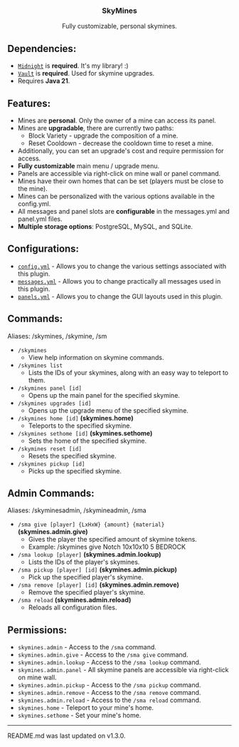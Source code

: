 <div align="center">
    <h3>SkyMines</h3>
    <p>Fully customizable, personal skymines.</p>
</div>

## Dependencies:
* [`Midnight`](https://github.com/ColinGrime/Midnight) is **required**. It's my library! :)
* [`Vault`](https://www.spigotmc.org/resources/vault.34315/) is **required**. Used for skymine upgrades.
* Requires **Java 21**.

## Features:
* Mines are **personal**. Only the owner of a mine can access its panel.
* Mines are **upgradable**, there are currently two paths:
  * Block Variety - upgrade the composition of a mine.
  * Reset Cooldown - decrease the cooldown time to reset a mine.
* Additionally, you can set an upgrade's cost and require permission for access.
* **Fully customizable** main menu / upgrade menu.
* Panels are accessible via right-click on mine wall or panel command.
* Mines have their own homes that can be set (players must be close to the mine).
* Mines can be personalized with the various options available in the config.yml.
* All messages and panel slots are **configurable** in the messages.yml and panel.yml files.
* **Multiple storage options**: PostgreSQL, MySQL, and SQLite.

## Configurations:
* [`config.yml`](https://github.com/ColinGrime/SkyMines/blob/master/src/main/resources/config.yml) - Allows you to change the various settings associated with this plugin.
* [`messages.yml`](https://github.com/ColinGrime/SkyMines/blob/master/src/main/resources/messages.yml) - Allows you to change practically all messages used in this plugin.
* [`panels.yml`](https://github.com/ColinGrime/SkyMines/blob/master/src/main/resources/panels.yml) - Allows you to change the GUI layouts used in this plugin.

## Commands:
Aliases: /skymines, /skymine, /sm

* `/skymines`
  * View help information on skymine commands.
* `/skymines list`
  * Lists the IDs of your skymines, along with an easy way to teleport to them.
* `/skymines panel [id]`
  * Opens up the main panel for the specified skymine.
* `/skymines upgrades [id]`
  * Opens up the upgrade menu of the specified skymine.
* `/skymines home [id]` **(skymines.home)**
  * Teleports to the specified skymine.
* `/skymines sethome [id]` **(skymines.sethome)**
  * Sets the home of the specified skymine.
* `/skymines reset [id]`
  * Resets the specified skymine.
* `/skymines pickup [id]`
  * Picks up the specified skymine.

## Admin Commands:
Aliases: /skyminesadmin, /skymineadmin, /sma

* `/sma give [player] {LxHxW} {amount} {material}` **(skymines.admin.give)**
  * Gives the player the specified amount of skymine tokens.
  * Example: /skymines give Notch 10x10x10 5 BEDROCK
* `/sma lookup [player]` **(skymines.admin.lookup)**
  * Lists the IDs of the player's skymines.
* `/sma pickup [player] [id]` **(skymines.admin.pickup)**
  * Pick up the specified player's skymine.
* `/sma remove [player] [id]` **(skymines.admin.remove)**
  * Remove the specified player's skymine.
* `/sma reload` **(skymines.admin.reload)**
  * Reloads all configuration files.

## Permissions:
* `skymines.admin` - Access to the `/sma` command.
* `skymines.admin.give` - Access to the `/sma give` command.
* `skymines.admin.lookup` - Access to the `/sma lookup` command.
* `skymines.admin.panel` - All skymine panels are accessible via right-click on mine wall.
* `skymines.admin.pickup` - Access to the `/sma pickup` command.
* `skymines.admin.remove` - Access to the `/sma remove` command.
* `skymines.admin.reload` - Access to the `/sma reload` command.
* `skymines.home` - Teleport to your mine's home.
* `skymines.sethome` - Set your mine's home.

---

README.md was last updated on v1.3.0.
